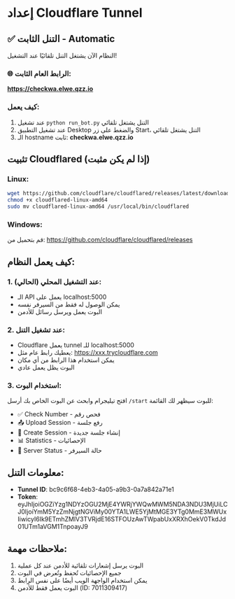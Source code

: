 # إعداد Cloudflare Tunnel

## ✅ التنل الثابت - Automatic

النظام الآن يشتغل التنل تلقائيًا عند التشغيل!

### 🌐 الرابط العام الثابت:
**https://checkwa.elwe.qzz.io**

### كيف يعمل:
1. عند تشغيل `python run_bot.py` التنل يشتغل تلقائي
2. عند تشغيل التطبيق Desktop والضغط على زر Start، التنل يشتغل تلقائي
3. الـ hostname ثابت: **checkwa.elwe.qzz.io**

## تثبيت Cloudflared (إذا لم يكن مثبت)

### Linux:
```bash
wget https://github.com/cloudflare/cloudflared/releases/latest/download/cloudflared-linux-amd64
chmod +x cloudflared-linux-amd64
sudo mv cloudflared-linux-amd64 /usr/local/bin/cloudflared
```

### Windows:
قم بتحميل من: https://github.com/cloudflare/cloudflared/releases

## كيف يعمل النظام:

### 1. عند التشغيل المحلي (الحالي):
- الـ API يعمل على localhost:5000
- يمكن الوصول له فقط من السيرفر نفسه
- البوت يعمل ويرسل رسائل للأدمن

### 2. عند تشغيل التنل:
- Cloudflare يعمل tunnel للـ localhost:5000
- يعطيك رابط عام مثل: https://xxx.trycloudflare.com
- يمكن استخدام هذا الرابط من أي مكان
- البوت يظل يعمل عادي

### 3. استخدام البوت:
افتح تيليجرام وابحث عن البوت الخاص بك
أرسل `/start` للبوت
سيظهر لك القائمة:
- ✅ Check Number - فحص رقم
- 📤 Upload Session - رفع جلسة
- 🔐 Create Session - إنشاء جلسة جديدة
- 📊 Statistics - الإحصائيات
- 📡 Server Status - حالة السيرفر

## معلومات التنل:
- **Tunnel ID**: bc9c6f68-4eb3-4a05-a9b3-0a7a842a71e1
- **Token**: eyJhIjoiOGZiYzg1NDYzOGU2MjE4YWRjYWQwMWM5NDA3NDU3MjUiLCJ0IjoiYmM5YzZmNjgtNGViMy00YTA1LWE5YjMtMGE3YTg0MmE3MWUxIiwicyI6Ik9ETmhZMlV3TVRjdE16STFOUzAwTWpabUxXRXhOekV0TkdJd01UTm1aVGM1TnpoayJ9

## ملاحظات مهمة:
1. البوت يرسل إشعارات تلقائية للأدمن عند كل عملية
2. جميع الإحصائيات تُحفظ وتُعرض في البوت
3. يمكن استخدام الواجهة الويب أيضًا على نفس الرابط
4. البوت يعمل فقط للأدمن (ID: 7011309417)

